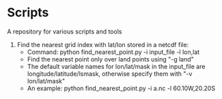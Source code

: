 # Scripts
A repository for various scripts and tools
<!DOCTYPE html>
<html lang="en">
  <head></head>
  <body>
    <ol>
      <li>
      Find the nearest grid index with lat/lon stored in a netcdf file:
        <ul>
          <li>Command: python find_nearest_point.py -i input_file -l lon,lat</li>
          <li>Find the nearest point only over land points using "-g land"</li>
          <li>The default variable names for lon/lat/mask in the input_file are longitude/latitude/lsmask, otherwise specify them with "-v lon/lat/mask"</li>
          <li>An example: python find_nearest_point.py -i a.nc -l 60.10W,20.20S</li>
        </ul>
      </li>
    </ol>
  </body>
</html>
